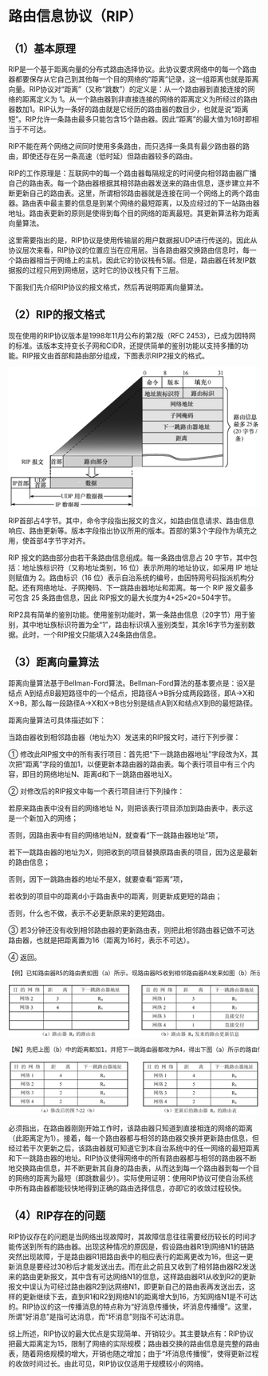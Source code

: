 # 路由信息协议（RIP）

## （1）基本原理

RIP是一个基于距离向量的分布式路由选择协议。此协议要求网络中的每一个路由器都要保存从它自己到其他每一个目的网络的“距离”记录，这一组距离也就是距离向量。RIP协议对“距离”（又称“跳数”）的定义是：从一个路由器到直接连接的网络的距离定义为 1。从一个路由器到非直接连接的网络的距离定义为所经过的路由器数加1。RIP认为一条好的路由就是它经历的路由器的数目少，也就是说“距离短”。RIP允许一条路由最多只能包含15个路由器。因此“距离”的最大值为16时即相当于不可达。

RIP不能在两个网络之间同时使用多条路由，而只选择一条具有最少路由器的路由，即使还存在另一条高速（低时延）但路由器较多的路由。

RIP的工作原理是：互联网中的每一个路由器每隔规定的时间便向相邻路由器广播自己的路由表。每一个路由器根据其相邻路由器发送来的路由信息，逐步建立并不断更新自己的路由表。这里，所谓相邻路由器就是连接在同一个网络上的两个路由器。路由表中最主要的信息是到某个网络的最短距离，以及应经过的下一站路由器地址。路由表更新的原则是使得到每个目的网络的距离最短。其更新算法称为距离向量算法。

这里需要指出的是，RIP协议是使用传输层的用户数据报UDP进行传送的。因此从协议层次来看，RIP协议的位置应当在应用层。当各路由器交换路由信息时，每一个路由器相当于网络上的主机，因此它的协议栈有5层。但是，路由器在转发IP数据报的过程只用到网络层，这时它的协议栈只有下三层。

下面我们先介绍RIP协议的报文格式，然后再说明距离向量算法。

## （2）RIP的报文格式

现在使用的RIP协议版本是1998年11月公布的第2版（RFC 2453），已成为因特网的标准。该版本支持变长子网和CIDR，还提供简单的鉴别功能以支持多播的功能。RIP报文由首部和路由部分组成，下图表示RIP2报文的格式。

![image](./assets/rip-1.png)

RIP首部占4字节。其中，命令字段指出报文的含义，如路由信息请求、路由信息响应、路由更新等。版本字段指出协议所用的版本。首部的第3个字段作为填充之用，使首部4字节字对齐。

RIP 报文的路由部分由若干条路由信息组成。每一条路由信息占 20 字节，其中包括：地址族标识符（又称地址类别，16 位）表示所用的地址协议，如采用 IP 地址则赋值为 2。路由标识（16 位）表示自治系统的编号，由因特网号码指派机构分配。还有网络地址、子网掩码、下一跳路由器地址和距离。每一个 RIP 报文最多可包含 25 条路由信息，因此 RIP报文的最大长度为4+25×20=504字节。

RIP2具有简单的鉴别功能。使用鉴别功能时，第一条路由信息（20字节）用于鉴别，其中地址族标识符置为全“1”，路由标识填入鉴别类型，其余16字节为鉴别数据。此时，一个RIP报文只能填入24条路由信息。

## （3）距离向量算法

距离向量算法基于Bellman-Ford算法。Bellman-Ford算法的基本要点是：设X是结点 A到结点B最短路径中的一个结点，把路径A→B拆分成两段路径，即A→X和X→B，那么每一段路径A→X和X→B也分别是结点A到X和结点X到B的最短路径。

距离向量算法可具体描述如下：

当路由器收到相邻路由器（地址为X）发送来的RIP报文时，进行下列步骤：

① 修改此RIP报文中的所有表行项目：首先把“下一跳路由器地址”字段改为X，其次把“距离”字段的值加1，以便更新本路由器的路由表。每个表行项目中有三个内容，即目的网络地址N、距离d和下一跳路由器地址X。

② 对修改后的RIP报文中每一个表行项目进行下列操作：

若原来路由表中没有目的网络地址 N，则把该表行项目添加到路由表中，表示这是一个新加入的网络；

否则，因路由表中有目的网络地址N，就查看“下一跳路由器地址”项，

若下一跳路由器的地址为X，则把收到的项目替换原路由表的项目，因为这是最新的路由信息；

否则，因下一跳路由器的地址不是X，就要查看“距离”项，

若收到的项目中的距离d小于路由表中的距离，则更新成更短的路由；

否则，什么也不做，表示不必更新原来的更短路由。

③ 若3分钟还没有收到相邻路由器的更新路由表，则把此相邻路由器记做不可达路由器，也就是把距离置为16（距离为16时，表示不可达）。

④ 返回。

```html
【例】已知路由器R5的路由表如图（a）所示。现路由器R5收到相邻路由器R4发来如图（b）所示的路由更新信息。试问：路由器R5如何更新它的路由表?
```

![image](./assets/rip-2.png)

```html
【解】先把上图（b）中的距离都加1，并把下一跳路由器都改为R4，得出下图（a）所示的路由信息更新表。下面把它与上图（a）中的各表行的项目相对照，可得结论如下：第1、4行更新信息在上图（a）中没有，应添加到此表中。第2行更新信息在上图（a）中有，虽下一跳路由器也是R4，但距离已增大为5，因此需要更新。第3行更新信息在上图（a）中也有，但下一跳路由器改为R4，且距离缩短为2，因此也需要更新。这样经更新之后，路由器R5的路由表如下图（b）所示。
```

![image](./assets/rip-3.png)

必须指出，在路由器刚刚开始工作时，该路由器只知道到直接相连的网络的距离（此距离定为1）。接着，每一个路由器都与相邻的路由器交换并更新路由信息，但经过若干次更新之后，该路由器就可知道它到本自治系统中的任一网络的最短距离和下一跳路由器的地址。RIP协议使得网络中的所有路由器都与相邻的路由器不断地交换路由信息，并不断更新其自身的路由表，从而达到每一个路由器到每一个目的网络的距离为最短（即跳数最少）。实际使用证明：使用RIP协议可使自治系统中所有路由器都能较快地得到正确的路由选择信息，亦即它的收敛过程较快。

## （4）RIP存在的问题

RIP协议存在的问题是当网络出现故障时，其故障信息往往需要经历较长的时间才能传送到所有的路由器。出现这种情况的原因是，假设路由器R1到网络N1的链路突然出现故障，于是路由器R1把路由表中的相应表行的距离更改为16，但这一更新消息是要经过30秒后才能发送出去。而在此之前且又收到了相邻路由器R2发送来的路由更新报文，其中含有可达网络N1的信息，这样路由器R1从收到R2的更新报文中误认为可经过路由器R2到达网络N1，即更新自己的路由表再发送出去，这样的更新继续下去，直到R1和R2到网络N1的距离增大到16，方知网络N1是不可达的。RIP协议的这一传播消息的特点称为“好消息传播快，坏消息传播慢”。这里，所谓“好消息”是指可达消息，而“坏消息”则指不可达消息。

综上所述，RIP协议的最大优点是实现简单、开销较少。其主要缺点有：RIP协议把最大距离定为15，限制了网络的实际规模；路由器交换的路由信息是完整的路由表，随着网络规模的增大，开销也随之增加；由于“坏消息传播慢”，使得更新过程的收敛时间过长。由此可见，RIP协议仅适用于规模较小的网络。
